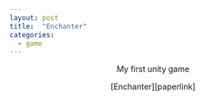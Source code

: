 ```yaml
---
layout: post
title:  "Enchanter"
categories:
  - game
---
```


<p align="center">
  My first unity game
</p>

<p style="text-align:center;">[Enchanter][paperlink]</p>


[paperlink]:https://bluesparrow2000.github.io/Enchanter/
